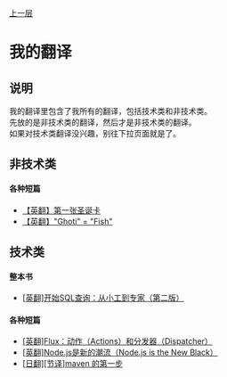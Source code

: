 
[上一层](../)

# 我的翻译

## 说明

我的翻译里包含了我所有的翻译，包括技术类和非技术类。  
先放的是非技术类的翻译，然后才是非技术类的翻译。  
如果对技术类翻译没兴趣，别往下拉页面就是了。

## 非技术类

#### 各种短篇

* [【英翻】第一张圣诞卡 ](./The_First_Christmas_Card)
* [【英翻】"Ghoti" = "Fish" ](https://mp.weixin.qq.com/s?__biz=MzI3NjE5NDc1NQ==&mid=2654410059&idx=1&sn=475ac1f2bcd3e4cbda2a6384c824342f&chksm=f0ba81e7c7cd08f1b8ffd72adc489f8d25cbd4c9acec454ea0bcda88dca6ce9b7145dcfed047&token=1179866194&lang=zh_CN#rd)

## 技术类

#### 整本书

* [[英翻]开始SQL查询：从小工到专家（第二版）](http://translates.waygc.net/beginning-sql-queries-2nd/)

#### 各种短篇

* [[英翻]Flux：动作（Actions）和分发器（Dispatcher）](./flux-actions-and-the-dispatcher.md)
* [[英翻]Node.js是新的潮流（Node.js is the New Black）](./node-js-is-the-new-black.md)
* [[日翻][节译]maven 的第一步](https://mp.weixin.qq.com/s?__biz=MzI3NjE5NDc1NQ%3D%3D&mid=2654408488&idx=1&sn=2f3af40f9019d68fdcf9c59ec617b114&scene=45#wechat_redirect)